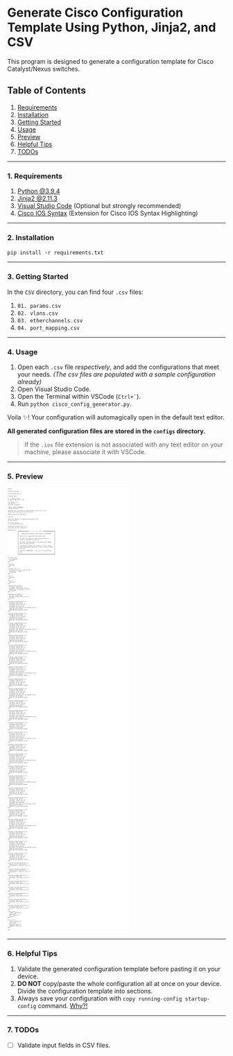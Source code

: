 # Generate Cisco Configuration Template Using Python, Jinja2, and CSV

This program is designed to generate a configuration template for Cisco Catalyst/Nexus switches.

## Table of Contents

1. [Requirements](#1-requirements)
2. [Installation](#2-installation)
3. [Getting Started](#3-getting-started)
4. [Usage](#4-usage)
5. [Preview](#5-preview)
6. [Helpful Tips](#6-helpful-tips)
7. [TODOs](#7-todos)

---

### 1. Requirements

1. [Python @3.9.4](https://www.python.org/)
2. [Jinja2 @2.11.3](https://jinja.palletsprojects.com/en/2.11.x/)
3. [Visual Studio Code](https://code.visualstudio.com/) (Optional but strongly recommended)
4. [Cisco IOS Syntax](https://marketplace.visualstudio.com/items?itemName=jamiewoodio.cisco) (Extension for Cisco IOS Syntax Highlighting)

---

### 2. Installation

```python3
pip install -r requirements.txt
```

---

### 3. Getting Started

In the `CSV` directory, you can find four `.csv` files:

1. `01. params.csv`
2. `02. vlans.csv`
3. `03. etherchannels.csv`
4. `04. port_mapping.csv`

---

### 4. Usage

1. Open each `.csv` file _respectively_, and add the configurations that meet your needs. _(The csv files are populated with a sample configuration already)_
2. Open Visual Studio Code.
3. Open the Terminal within VSCode (`` Ctrl+` ``).
4. Run `python cisco_config_generator.py`.

Voila :sparkles:! Your configuration will automagically open in the default text editor.

**All generated configuration files are stored in the `configs` directory.**

> If the `.ios` file extension is not associated with any text editor on your machine, please associate it with VSCode.

---

### 5. Preview

![Preview](assets/preview.png)

---

### 6. Helpful Tips

1. Validate the generated configuration template before pasting it on your device.
2. **DO NOT** copy/paste the whole configuration all at once on your device. Divide the configuration template into sections.
3. Always save your configuration with `copy running-config startup-config` command. [Why?!](https://networkengineering.stackexchange.com/questions/52309/diffrence-between-wr-and-copy-running-config-to-startup-config#answer-52310)

---

### 7. TODOs

- [ ] Validate input fields in CSV files.
